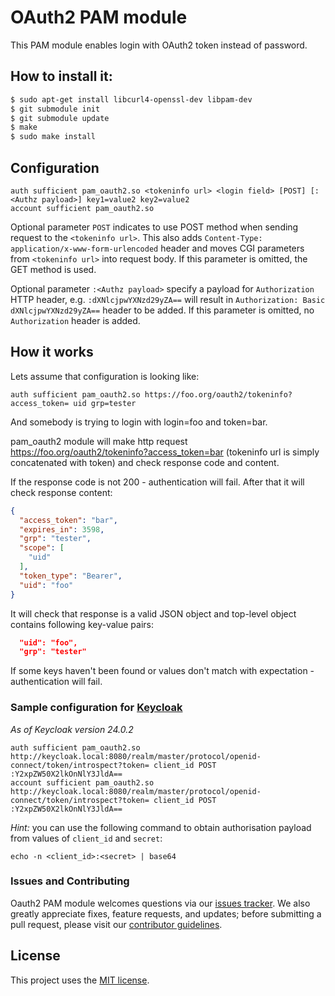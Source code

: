 OAuth2 PAM module
=================

This PAM module enables login with OAuth2 token instead of password.

## How to install it:

```bash
$ sudo apt-get install libcurl4-openssl-dev libpam-dev
$ git submodule init
$ git submodule update
$ make
$ sudo make install
```

## Configuration

```
auth sufficient pam_oauth2.so <tokeninfo url> <login field> [POST] [:<Authz payload>] key1=value2 key2=value2
account sufficient pam_oauth2.so
```

Optional parameter `POST` indicates to use POST method when sending request to the `<tokeninfo url>`. This also adds 
`Content-Type: application/x-www-form-urlencoded` header and moves CGI parameters from `<tokeninfo url>` into request body.
If this parameter is omitted, the GET method is used.

Optional parameter `:<Authz payload>` specify a payload for `Authorization` HTTP header, e.g. `:dXNlcjpwYXNzd29yZA==` will result 
in `Authorization: Basic dXNlcjpwYXNzd29yZA==` header to be added. If this parameter is omitted, no `Authorization` header is added.

## How it works

Lets assume that configuration is looking like:

```
auth sufficient pam_oauth2.so https://foo.org/oauth2/tokeninfo?access_token= uid grp=tester
```

And somebody is trying to login with login=foo and token=bar.

pam\_oauth2 module will make http request https://foo.org/oauth2/tokeninfo?access_token=bar (tokeninfo url is simply concatenated with token) and check response code and content.

If the response code is not 200 - authentication will fail. After that it will check response content:

```json
{
  "access_token": "bar",
  "expires_in": 3598,
  "grp": "tester",
  "scope": [
    "uid"
  ],
  "token_type": "Bearer",
  "uid": "foo"
}
```

It will check that response is a valid JSON object and top-level object contains following key-value pairs:
```json
  "uid": "foo",
  "grp": "tester"
```

If some keys haven't been found or values don't match with expectation - authentication will fail.


### Sample configuration for [Keycloak](https://github.com/keycloak/keycloak)

*As of Keycloak version 24.0.2* 

```
auth sufficient pam_oauth2.so http://keycloak.local:8080/realm/master/protocol/openid-connect/token/introspect?token= client_id POST :Y2xpZW50X2lkOnNlY3JldA==
account sufficient pam_oauth2.so http://keycloak.local:8080/realm/master/protocol/openid-connect/token/introspect?token= client_id POST :Y2xpZW50X2lkOnNlY3JldA==
```

*Hint:* you can use the following command to obtain authorisation payload from values of `client_id` and `secret`:

```
echo -n <client_id>:<secret> | base64
```

### Issues and Contributing

Oauth2 PAM module welcomes questions via our [issues tracker](https://github.com/CyberDem0n/pam-oauth2/issues). We also greatly appreciate fixes, feature requests, and updates; before submitting a pull request, please visit our [contributor guidelines](https://github.com/CyberDem0n/pam-oauth2/blob/master/CONTRIBUTING.rst).

License
-------

This project uses the [MIT license](https://github.com/CyberDem0n/pam-oauth2/blob/master/LICENSE).
